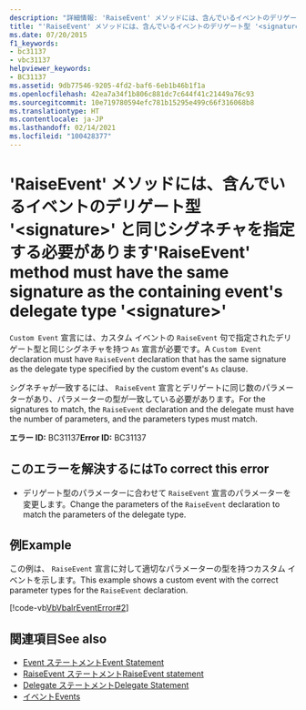 ```yaml
---
description: "詳細情報: 'RaiseEvent' メソッドには、含んでいるイベントのデリゲート型 '<signature>' と同じシグネチャを指定する必要があります"
title: "'RaiseEvent' メソッドには、含んでいるイベントのデリゲート型 '<signature>' と同じシグネチャを指定する必要があります"
ms.date: 07/20/2015
f1_keywords:
- bc31137
- vbc31137
helpviewer_keywords:
- BC31137
ms.assetid: 9db77546-9205-4fd2-baf6-6eb1b46b1f1a
ms.openlocfilehash: 42ea7a34f1b806c881dc7c644f41c21449a76c93
ms.sourcegitcommit: 10e719780594efc781b15295e499c66f316068b8
ms.translationtype: HT
ms.contentlocale: ja-JP
ms.lasthandoff: 02/14/2021
ms.locfileid: "100428377"
---
```

# <a name="raiseevent-method-must-have-the-same-signature-as-the-containing-events-delegate-type-signature"></a><span data-ttu-id="83dac-103">'RaiseEvent' メソッドには、含んでいるイベントのデリゲート型 '\<signature>' と同じシグネチャを指定する必要があります</span><span class="sxs-lookup"><span data-stu-id="83dac-103">'RaiseEvent' method must have the same signature as the containing event's delegate type '\<signature>'</span></span>

<span data-ttu-id="83dac-104">`Custom Event` 宣言には、カスタム イベントの `RaiseEvent` 句で指定されたデリゲート型と同じシグネチャを持つ `As` 宣言が必要です。</span><span class="sxs-lookup"><span data-stu-id="83dac-104">A `Custom Event` declaration must have `RaiseEvent` declaration that has the same signature as the delegate type specified by the custom event's `As` clause.</span></span>  
  
 <span data-ttu-id="83dac-105">シグネチャが一致するには、 `RaiseEvent` 宣言とデリゲートに同じ数のパラメーターがあり、パラメーターの型が一致している必要があります。</span><span class="sxs-lookup"><span data-stu-id="83dac-105">For the signatures to match, the `RaiseEvent` declaration and the delegate must have the number of parameters, and the parameters types must match.</span></span>  
  
 <span data-ttu-id="83dac-106">**エラー ID:** BC31137</span><span class="sxs-lookup"><span data-stu-id="83dac-106">**Error ID:** BC31137</span></span>  
  
## <a name="to-correct-this-error"></a><span data-ttu-id="83dac-107">このエラーを解決するには</span><span class="sxs-lookup"><span data-stu-id="83dac-107">To correct this error</span></span>  
  
- <span data-ttu-id="83dac-108">デリゲート型のパラメーターに合わせて `RaiseEvent` 宣言のパラメーターを変更します。</span><span class="sxs-lookup"><span data-stu-id="83dac-108">Change the parameters of the `RaiseEvent` declaration to match the parameters of the delegate type.</span></span>  
  
## <a name="example"></a><span data-ttu-id="83dac-109">例</span><span class="sxs-lookup"><span data-stu-id="83dac-109">Example</span></span>  

 <span data-ttu-id="83dac-110">この例は、 `RaiseEvent` 宣言に対して適切なパラメーターの型を持つカスタム イベントを示します。</span><span class="sxs-lookup"><span data-stu-id="83dac-110">This example shows a custom event with the correct parameter types for the `RaiseEvent` declaration.</span></span>  
  
 [!code-vb[VbVbalrEventError#2](~/samples/snippets/visualbasic/VS_Snippets_VBCSharp/VbVbalrEventError/VB/VbVbalrEventError.vb#2)]  
  
## <a name="see-also"></a><span data-ttu-id="83dac-111">関連項目</span><span class="sxs-lookup"><span data-stu-id="83dac-111">See also</span></span>

- [<span data-ttu-id="83dac-112">Event ステートメント</span><span class="sxs-lookup"><span data-stu-id="83dac-112">Event Statement</span></span>](../language-reference/statements/event-statement.md)
- [<span data-ttu-id="83dac-113">RaiseEvent ステートメント</span><span class="sxs-lookup"><span data-stu-id="83dac-113">RaiseEvent statement</span></span>](../language-reference/statements/raiseevent-statement.md)
- [<span data-ttu-id="83dac-114">Delegate ステートメント</span><span class="sxs-lookup"><span data-stu-id="83dac-114">Delegate Statement</span></span>](../language-reference/statements/delegate-statement.md)
- [<span data-ttu-id="83dac-115">イベント</span><span class="sxs-lookup"><span data-stu-id="83dac-115">Events</span></span>](../programming-guide/language-features/events/index.md)
